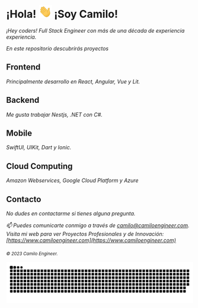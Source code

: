 # ¡Hola! <img width="35" src="https://github.com/camiloengineer/camiloengineer/blob/main/resources/img/waving.gif"> ¡Soy Camilo!

_¡Hey coders! Full Stack Engineer con más de una década de experiencia experiencia._

_En este repositorio descubrirás proyectos_

## Frontend

_Principalmente desarrollo en React, Angular, Vue y Lit._

## Backend 

_Me gusta trabajar Nestjs, .NET con C#._

## Mobile

_SwiftUI, UIKit, Dart y Ionic._

## Cloud Computing

_Amazon Webservices, Google Cloud Platform y Azure_

## Contacto

_No dudes en contactarme si tienes alguna pregunta._

_📫 Puedes comunicarte conmigo a través de [camilo@camiloengineer.com](camilo@camiloengineer.com)._
_Visita mi web para ver Proyectos Profesionales y de Innovación: [https://www.camiloengineer.com](https://www.camiloengineer.com)_

_<sub>© 2023 Camilo Engineer.<sub>_

<img  src="https://github.com/camiloengineer/camiloengineer/blob/main/resources/img/grid-snake.svg" alt="snake" />
